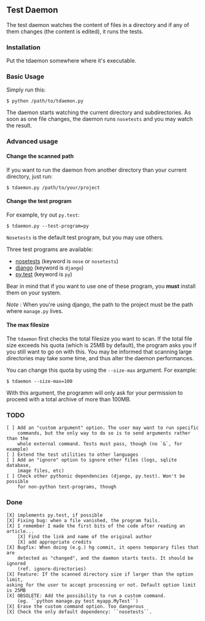 ## Test Daemon

The test daemon watches the content of files in a directory and if any of them
changes (the content is edited), it runs the tests.

### Installation

Put the tdaemon somewhere where it's executable.

### Basic Usage

Simply run this:

    $ python /path/to/tdaemon.py

The daemon starts watching the current directory and subdirectories. As soon as
one file changes, the daemon runs ``nosetests`` and you may watch the result.

### Advanced usage

#### Change the scanned path

If you want to run the daemon from another directory than your current
directory, just run:

    $ tdaemon.py /path/to/your/project


#### Change the test program

For example, try out ``py.test``:

    $ tdaemon.py --test-program=py

``Nosetests`` is the default test program, but you may use others.

Three test programs are available:

* [nosetests](http://somethingaboutorange.com/mrl/projects/nose/) (keyword is `nose` or `nosetests`)
* [django](http://docs.djangoproject.com/en/dev/topics/testing/) (keyword is `django`)
* [py.test](http://codespeak.net/py/dist/test.html) (keyword is `py`)

Bear in mind that if you want to use one of these program, you **must** install
them on your system.

*Note* : When you're using django, the path to the project must be the path where
`manage.py` lives.

#### The max filesize

The ``tdaemon`` first checks the total filesize you want to scan. If the total
file size exceeds his quota (which is 25MB by default), the program asks you if
you still want to go on with this. You may be informed that scanning large
directories may take some time, and thus alter the daemon performances.

You can change this quota by using the ``--size-max`` argument. For example:

    $ tdaemon --size-max=100

With this argument, the programm will only ask for your permission to proceed
with a total archive of more than 100MB.

### TODO

    [ ] Add an "custom argument" option. The user may want to run specific
        commands, but the only way to do so is to send arguments rather than the
        whole external command. Tests must pass, though (no `&`, for example)
    [ ] Extend the test utilities to other languages
    [ ] Add an "ignore" option to ignore other files (logs, sqlite database,
        image files, etc)
    [ ] Check other pythonic dependencies (django, py.test). Won't be possible
        for non-python test-programs, though

### Done

    [X] implements py.test, if possible
    [X] Fixing bug: when a file vanished, the program fails.
    [X] I remember I made the first bits of the code after reading an article...
        [X] Find the link and name of the original author
        [X] add appropriate credits
    [X] Bugfix: When doing (e.g.) hg commit, it opens temporary files that are
        detected as "changed", and the daemon starts tests. It should be ignored
        (ref. ignore-directories)
    [X] Feature: If the scanned directory size if larger than the option limit,
    asking for the user to accept processing or not. Default option limit is 25MB
    [X] OBSOLETE: Add the possibility to run a custom command.
        (eg. ``python manage.py test myapp.MyTest``)
    [X] Erase the custom command option. Too dangerous
    [X] Check the only default dependency: ``nosetests``.

